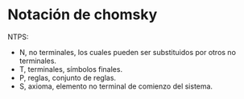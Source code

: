 # Notación de chomsky
NTPS:
- N, no terminales, los cuales pueden ser substituidos por otros no terminales.
- T, terminales, símbolos finales.
- P, reglas, conjunto de reglas.
- S, axioma, elemento no terminal de comienzo del sistema.
